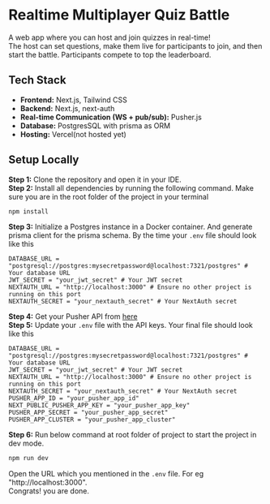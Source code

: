 

# Realtime Multiplayer Quiz Battle 
 A web app where you can host and join quizzes in real-time!   
 The host can set questions, make them live for participants to join, and then start the battle. Participants compete to top the leaderboard.

## Tech Stack

- **Frontend:** Next.js, Tailwind CSS
- **Backend:**  Next.js, next-auth
- **Real-time Communication (WS + pub/sub):** Pusher.js
- **Database:** PostgresSQL with prisma as ORM
- **Hosting:** Vercel(not hosted yet)

## Setup Locally

**Step 1:** Clone the repository and open it in your IDE.  
**Step 2:** Install all dependencies by running the following command. Make sure you are in the root folder of the project in your terminal
```bash
npm install
```
**Step 3:** Initialize a Postgres instance in a Docker container. And generate prisma client for the prisma schema. By the time your `.env` file should look like this
```.env
DATABASE_URL = "postgresql://postgres:mysecretpassword@localhost:7321/postgres" # Your database URL
JWT_SECRET = "your_jwt_secret" # Your JWT secret
NEXTAUTH_URL = "http://localhost:3000" # Ensure no other project is running on this port
NEXTAUTH_SECRET = "your_nextauth_secret" # Your NextAuth secret
```
**Step 4:** Get your Pusher API from [here](https://pusher.com/channels/)  
**Step 5:** Update your `.env` file with the API keys. Your final file should look like this
```.env
DATABASE_URL = "postgresql://postgres:mysecretpassword@localhost:7321/postgres" # Your database URL
JWT_SECRET = "your_jwt_secret" # Your JWT secret
NEXTAUTH_URL = "http://localhost:3000" # Ensure no other project is running on this port
NEXTAUTH_SECRET = "your_nextauth_secret" # Your NextAuth secret
PUSHER_APP_ID = "your_pusher_app_id"
NEXT_PUBLIC_PUSHER_APP_KEY = "your_pusher_app_key"
PUSHER_APP_SECRET = "your_pusher_app_secret"
PUSHER_APP_CLUSTER = "your_pusher_app_cluster"
```
**Step 6:** Run below command at root folder of project to start the project in dev mode.
```bash
npm run dev
```
Open the URL which you mentioned in the `.env` file. For eg "http://localhost:3000".   
Congrats! you are done.
